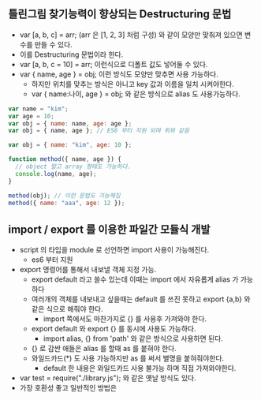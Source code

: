 ## 틀린그림 찾기능력이 향상되는 Destructuring 문법

- var [a, b, c] = arr; (arr 은 [1, 2, 3] 처럼 구성) 와 같이 모양만 맞춰져 있으면 변수를 만들 수 있다.
- 이를 Destructuring 문법이라 한다.
- var [a, b, c = 10] = arr; 이런식으로 디폴트 값도 넣어둘 수 있다.
- var { name, age } = obj; 이런 방식도 모양만 맞추면 사용 가능하다.
  - 하지만 위치를 맞추는 방식은 아니고 key 값과 이름을 일치 시켜야한다.
  - var { name:나이, age } = obj; 와 같은 방식으로 alias 도 사용가능하다.

```javascript
var name = "kim";
var age = 10;
var obj = { name: name, age: age };
var obj = { name, age }; // ES6 부터 지원 되며 위와 같음
```

```javascript
var obj = { name: "kim", age: 10 };

function method({ name, age }) {
  // object 말고 array 형태도 가능하다.
  console.log(name, age);
}

method(obj); // 이런 문법도 가능해짐
method({ name: "aaa", age: 12 });
```

## import / export 를 이용한 파일간 모듈식 개발

- script 의 타입을 module 로 선언하면 import 사용이 가능해진다.
  - es6 부터 지원
- export 명령어를 통해서 내보낼 객체 지정 가능.
  - export default 라고 쓸수 있는데 이때는 import 에서 자유롭게 alias 가 가능하다
  - 여러개의 객체를 내보내고 싶을때는 default 를 쓰진 못하고 export {a,b} 와 같은 식으로 해줘야 한다.
    - import 쪽에서도 마찬가지로 {} 를 사용후 가져와야 한다.
  - export default 와 export {} 를 동시에 사용도 가능하다.
    - import alias, {} from 'path' 와 같은 방식으로 사용하면 된다.
  - {} 로 감싼 애들은 alias 를 할때 as 를 붙혀야 한다.
  - 와일드카드(\*) 도 사용 가능하지만 as 를 써서 별명을 붙혀줘야한다.
    - default 한 내용은 와일드카드 사용 불가능 하며 직접 가져와야한다.
- var test = require("./library.js"); 와 같은 옛날 방식도 있다.
- 가장 호환성 좋고 일반적인 방법은 <script> 에 src 로 불러오느 방식이 가장 좋다.

## Stack, Queue를 이용한 웹브라우저 동작원리

- 자바스크립트는 빨리 처리되는것과 늦게 처리되는 코드가 저장되는 공간이 다르다.
- 바로 실행되는 코드는 stack 으로 이동 한다.
- 바로 실행 안되는 코드들은 미리 지정(timeout, ajax와 같은)되있으며 대기실로 이동되어 있다.
  - 대기실에서 대기가 끝난 코드들은 queue로 이동 후 stack 으로 이동 시켜둔다.
  - 단 stack 이 비어 있을때만 올려보낸다.
    - 이런 이유로 stack 을 너무 바쁘게 만들면 안된다.

## 동기/비동기처리와 콜백함수라는 용어 깔끔하게 정리

- 자바스크립트 언어 자체는 병렬처리를 지원하지 않는다.
  - 하지만 특수한 처리를 통해서 일부 코드들은 비동기식으로 처리되게 만들어졌다.
- 순차적으로 코드를 실행하기 위해서 콜백함수를 많이사용한다.
  - 이런 방식은 매우 지저분해 지기 때문에 promise 방식을 많이 사용한다.

## 인간의 언어로 설명하는 ES6 Promise

- new Promise() 로 만들 수 있다.
  - then 을 사용하면 첫 실행한 내용 후 다음걸 실행할 수 있다.
  - catch 를 사용하면 해당 내용이 실패하면 실행할 내용도 작성 가능.
  - finally 도 마찬가지로 사용 가능
- promise 사용 시 성공 실패 판정도 해줘야 정상적으로 동작한다.
  - promise 는 성공 실패 판정 기계
- 관습적으로 프로미스에 들어가는 함수의 파라미터는 resolove, reject 두개의 파라미터를 관습적으로 사용한다.
- 프로미스 함수 내부에서 resolve 함수가 실행되면 성공, reject 함수가 실행되면 실패로 인지한다.
- 콜백함수에 비해서 사용이 좀 더 까다롭지만 가독성이 더 좋음
- 만들고 나면 사용하고 난 다음 상태는 3가지로 나뉜다.
  - 결론 미 정의 시 pending
  - 성공 시 resolve
  - 실패 시 reject
- promise 에 대한 오해
  - 동기적 처리가 비동기적 처리로 가능하게 만들어주는게 아니다.
    - 내부에서 비동기적 처리를 도와주는 기능들을 쓸 수 는 있다.
  -
